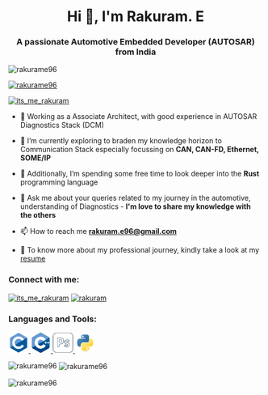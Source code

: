 <h1 align="center">Hi 👋, I'm Rakuram. E</h1>
<h3 align="center"> A passionate Automotive Embedded Developer (AUTOSAR) from India </h3>

<p align="left"> <img src="https://komarev.com/ghpvc/?username=rakurame96&label=Profile%20views&color=0e75b6&style=flat" alt="rakurame96" /> </p>

<p align="left"> <a href="https://github.com/ryo-ma/github-profile-trophy"><img src="https://github-profile-trophy.vercel.app/?username=rakurame96" alt="rakurame96" /></a> </p>

<p align="left"> <a href="https://twitter.com/its_me_rakuram" target="blank"><img src="https://img.shields.io/twitter/follow/its_me_rakuram?logo=twitter&style=for-the-badge" alt="its_me_rakuram" /></a> </p>

- 🔭 Working as a Associate Architect, with good experience in AUTOSAR Diagnostics Stack (DCM)

- 🌱 I’m currently exploring to braden my knowledge horizon to Communication Stack especially focussing on **CAN, CAN-FD, Ethernet, SOME/IP**

- 🌱 Additionally, I’m spending some free time to look deeper into the **Rust** programming language

- 💬 Ask me about your queries related to my journey in the automotive, understanding of Diagnostics - **I'm love to share my knowledge with the others**

- 📫 How to reach me **rakuram.e96@gmail.com**

- 📄 To know more about my professional journey, kindly take a look at my [resume](https://drive.google.com/file/d/1OgRO8_Y-Yl9og_o884JlwazJBYvKXLEO/view?usp=drive_link)

<h3 align="left">Connect with me:</h3>
<p align="left">
<a href="https://twitter.com/its_me_rakuram" target="blank"><img align="center" src="https://raw.githubusercontent.com/rahuldkjain/github-profile-readme-generator/master/src/images/icons/Social/twitter.svg" alt="its_me_rakuram" height="30" width="40" /></a>
<a href="https://linkedin.com/in/rakuram" target="blank"><img align="center" src="https://raw.githubusercontent.com/rahuldkjain/github-profile-readme-generator/master/src/images/icons/Social/linked-in-alt.svg" alt="rakuram" height="30" width="40" /></a>
</p>

<h3 align="left">Languages and Tools:</h3>
<p align="left"> <a href="https://www.cprogramming.com/" target="_blank" rel="noreferrer"> <img src="https://raw.githubusercontent.com/devicons/devicon/master/icons/c/c-original.svg" alt="c" width="40" height="40"/> </a> <a href="https://www.w3schools.com/cpp/" target="_blank" rel="noreferrer"> <img src="https://raw.githubusercontent.com/devicons/devicon/master/icons/cplusplus/cplusplus-original.svg" alt="cplusplus" width="40" height="40"/> </a> <a href="https://www.photoshop.com/en" target="_blank" rel="noreferrer"> <img src="https://raw.githubusercontent.com/devicons/devicon/master/icons/photoshop/photoshop-line.svg" alt="photoshop" width="40" height="40"/> </a> <a href="https://www.python.org" target="_blank" rel="noreferrer"> <img src="https://raw.githubusercontent.com/devicons/devicon/master/icons/python/python-original.svg" alt="python" width="40" height="40"/> </a> </p>

<p><img align="left" src="https://github-readme-stats.vercel.app/api/top-langs?username=rakurame96&show_icons=true&locale=en&layout=compact" alt="rakurame96" /></p>

<p>&nbsp;<img align="center" src="https://github-readme-stats.vercel.app/api?username=rakurame96&show_icons=true&locale=en" alt="rakurame96" /></p>

<p><img align="center" src="https://github-readme-streak-stats.herokuapp.com/?user=rakurame96&" alt="rakurame96" /></p>
